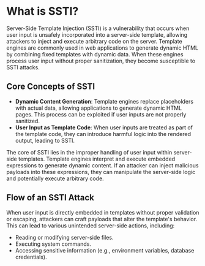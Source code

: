 # What is SSTI?

Server-Side Template Injection (SSTI) is a vulnerability that occurs when user input is unsafely incorporated into a server-side template, allowing attackers to inject and execute arbitrary code on the server. Template engines are commonly used in web applications to generate dynamic HTML by combining fixed templates with dynamic data. When these engines process user input without proper sanitization, they become susceptible to SSTI attacks.

## Core Concepts of SSTI

- **Dynamic Content Generation**: Template engines replace placeholders with actual data, allowing applications to generate dynamic HTML pages. This process can be exploited if user inputs are not properly sanitized.
- **User Input as Template Code**: When user inputs are treated as part of the template code, they can introduce harmful logic into the rendered output, leading to SSTI.

The core of SSTI lies in the improper handling of user input within server-side templates. Template engines interpret and execute embedded expressions to generate dynamic content. If an attacker can inject malicious payloads into these expressions, they can manipulate the server-side logic and potentially execute arbitrary code.

## Flow of an SSTI Attack

When user input is directly embedded in templates without proper validation or escaping, attackers can craft payloads that alter the template's behavior. This can lead to various unintended server-side actions, including:

- Reading or modifying server-side files.
- Executing system commands.
- Accessing sensitive information (e.g., environment variables, database credentials).